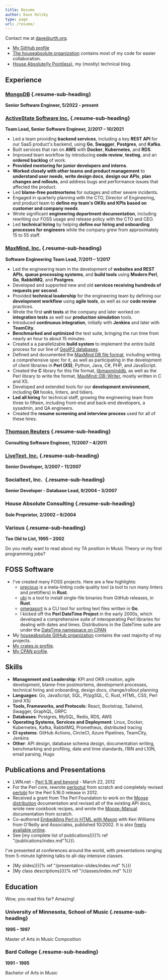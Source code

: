```yaml
---
title: Resume
author: Dave Rolsky
type: page
url: /resume/
---
```


<div class="web-only">

Contact me at [dave@urth.org](mailto:dave@urth.org).

- [My GitHub profile <i class="fab fa-github"
  aria-hidden="true"></i>](https://github.com/autarch/)
- [The houseabsolute organization](https://github.com/houseabsolute/) contains most of my code for
  easier collaboration.
- [House Absolute(ly Pointless)](https://blog.urth.org/), my (mostly) technical blog.

</div>

## Experience

### [MongoDB](https://www.mongodb.com/) {.resume-sub-heading}

**Senior Software Engineer, 5/2022 - present**

### [ActiveState Software Inc.](https://www.activestate.com/) {.resume-sub-heading}

**Team Lead, Senior Software Engineer, 2/2017 – 10/2021**

- Led a team providing **backend services**, including a key **REST API** for our SaaS product's
  backend, using **Go**, **Swagger**, **Postgres**, and **Kafka**.
- Built services that ran on **AWS** with **Docker**, **Kubernetes**, and **RDS**.
- Improved team workflow by introducing **code review**, **testing**, and an **ordered backlog** of
  work.
- **Provided mentoring for junior developers and interns**.
- **Worked closely with other teams and product management** to **understand user needs**, **write
  design docs**, **design our APIs**, **plan changes and rollouts**, and address bugs and
  performance issues that affected the product.
- Led **blame-free postmortems** for outages and other severe incidents.
- Engaged in quarterly planning with the CTO, Director of Engineering, and product team to **define
  my team's OKRs and KPIs based on customer and company needs**.
- Wrote significant **engineering department documentation**, including rewriting our FOSS usage and
  release policy with the CTO and CEO.
- Led **technical hiring** by helping **define our hiring and onboarding processes for engineers**
  while the company grew from approximately 15 to 55 staff.

### [MaxMind, Inc.](https://www.maxmind.com/) {.resume-sub-heading}

**Software Engineering Team Lead, 7/2011 – 1/2017**

- Led the engineering team in the development of **websites and REST APIs**, **queue processing
  systems**, and **build tools** using **Modern Perl**, **Go**, **RabbitMQ**, and **Postgres**.
- Developed and supported new and old **services receiving hundreds of requests per second**.
- Provided **technical leadership** for the engineering team by defining our **development
  workflow** using **agile tools**, as well as our **code review** practices.
- Wrote the first **unit tests** at the company and later worked on **integration tests** as well
  our **production simulation** tools.
- Introduced **continuous integration**, initially with **Jenkins** and later with **TeamCity**.
- **Benchmarked and optimized** the test suite, bringing the run time from nearly an hour to about
  15 minutes.
- Created a a parallelizable **build system** to implement the entire build process for our line of
  [GeoIP2 databases](https://dev.maxmind.com/geoip/geoip2/downloadable/).
- Defined and documented the [MaxMind DB file format](https://maxmind.github.io/MaxMind-DB/),
  including writing a comprehensive spec for it, as well as participating in the development of
  client libraries in **Perl (XS)**, Python, Java, C#, PHP, and JavaScript.
- Created the **C** library for this file format,
  [libmaxminddb](https://github.com/maxmind/libmaxminddb), as well as the Perl library to write the
  format, [MaxMind::DB::Writer](https://github.com/maxmind/MaxMind-DB-Writer-perl), mostly written
  in C and XS.
- Developed and extended tools for our **development environment**, including **Git** hooks,
  linters, and tidiers.
- **Led all hiring** for technical staff, growing the engineering team from three to fifteen,
  including front-end and back-end developers, a sysadmin, and QA engineers.
- Created the **resume screening and interview process** used for all of these hires.

### [Thomson Reuters](https://www.reuters.com/) {.resume-sub-heading}

**Consulting Software Engineer, 11/2007 – 4/2011**

### [LiveText, Inc.](https://www.livetext.com/) {.resume-sub-heading}

**Senior Developer, 3/2007 – 11/2007**

### Socialtext, Inc.  {.resume-sub-heading}

**Senior Developer - Database Lead, 9/2004 – 3/2007**

### House Absolute Consulting {.resume-sub-heading}

**Sole Proprietor, 2/2002 – 9/2004**

### Various {.resume-sub-heading}

**Too Old to List, 1995 – 2002**

Do you really want to read about my TA position in Music Theory or my first programming jobs?

## FOSS Software

- I've created many FOSS projects. Here are a few highlights:
  - [precious](https://github.com/houseabsolute/precious) is a meta-linting code quality tool (a
    tool to run many linters and prettifiers) in **Rust**.
  - [ubi](https://github.com/houseabsolute/ubi) is a tool to install single-file binaries from
    GitHub releases, in **Rust**.
  - [omegasort](https://github.com/houseabsolute/omegasort) is a CLI tool for sorting text files
    written in **Go**.
  - I kicked off the **Perl DateTime Project** in the early 2000s, which developed a comprehensive
    suite of interoperating Perl libraries for dealing with dates and times. Distributions in the
    DateTime suite are under the
    [DateTime namespace on CPAN](https://metacpan.org/search?q=datetime)
- My [houseabsolute GitHub organization](https://github.com/houseabsolute?type=source) contains the
  vast majority of my projects.
- [My crates.io profile](https://crates.io/users/autarch).
- [My CPAN profile](https://metacpan.org/author/DROLSKY).

## Skills

- **Management and Leadership**: KPI and OKR creation, agile development, blame-free postmortems,
  development processes, technical hiring and onboarding, design docs, change/rollout planning
- **Languages**: Go, JavaScript, SQL, Pl/pgSQL, C, Rust, HTML, CSS, Perl (and XS)
- **Tools, Frameworks, and Protocols**: React, Bootstrap, Tailwind, Swagger, GraphQL, GRPC
- **Databases**: Postgres, MySQL, Redis, RDS, AWS
- **Operating Systems, Services and Deployment**: Linux, Docker, Kubernetes, Kafka, RabbitMQ,
  Prometheus, distributed tracing
- **CI systems**: GitHub Actions, CircleCI, Azure Pipelines, TeamCity, Jenkins
- **Other**: API design, database schema design, documentation writing, benchmarking and profiling,
  date and time standards, I18N and L10N, email parsing, Hugo

## Publications and Presentations

- LWN.net - [Perl 5.16 and beyond](https://lwn.net/Articles/487216/) - March 22, 2012
- For the Perl core, rewrote [perlootut](https://perldoc.perl.org/perlootut) from scratch and
  completely revised [perlobj](https://perldoc.perl.org/perlobj) for the Perl 5.16.0 release
  in 2012.
- Received a grant from The Perl Foundation to work on the
  [Moose distribution](https://metacpan.org/dist/Moose) documentation and revised all of the
  existing API docs, wrote new cookbook recipes, and wrote the
  [Moose::Manual](https://metacpan.org/dist/Moose/view/lib/Moose/Manual.pod) documentation from
  scratch.
- Co-authored
  [Embedding Perl in HTML with Mason](https://www.oreilly.com/library/view/embedding-perl-in/0596002254/)
  with Ken Williams from O'Reilly and Associates, published 10/2002. It is also
  [freely available online](https://masonbook.houseabsolute.com/book/).
- See [my complete list of publications]({{% ref "/publications/index.md"%}}).

I've presented at conferences around the world, with presentations ranging from 5-minute lightning
talks to all-day intensive classes.

- [My slides]({{% ref "/presentation-slides/index.md" %}})
- [My class descriptions]({{% ref "/classes/index.md" %}})

## Education

Wow, you read this far? Amazing!

### University of Minnesota, School of Music {.resume-sub-heading}

**1995 – 1997**

Master of Arts in Music Composition

### Bard College {.resume-sub-heading}

**1991 – 1995**

Bachelor of Arts in Music
